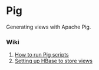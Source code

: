 Pig
=========

Generating views with Apache Pig.

### Wiki ###
1. [How to run Pig scripts](https://github.com/Dani7B/Echidna/wiki/How-to-run-Pig-scripts)   
2. [Setting up HBase to store views](https://github.com/Dani7B/Echidna/wiki/Setting-up-HBase-to-store-views)
